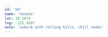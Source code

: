 ```yaml
---
id: '64'
name: 'novato'
lat: 38.1074
lng: -122.5697
note: 'suburb with rolling hills, chill nooks'
---
```


